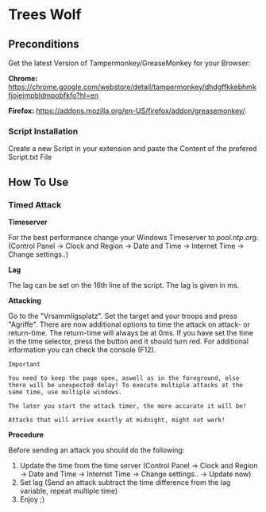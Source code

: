 # Trees Wolf
## Preconditions
Get the latest Version of Tampermonkey/GreaseMonkey for your Browser:

**Chrome:** https://chrome.google.com/webstore/detail/tampermonkey/dhdgffkkebhmkfjojejmpbldmpobfkfo?hl=en

**Firefox:** https://addons.mozilla.org/en-US/firefox/addon/greasemonkey/

### Script Installation
Create a new Script in your extension and paste the Content of the prefered Script.txt File

## How To Use
### Timed Attack
**Timeserver**

For the best performance change your Windows Timeserver to *pool.ntp.org*. (Control Panel -> Clock and Region -> Date and Time -> Internet Time -> Change settings..)

**Lag**

The lag can be set on the 16th line of the script. The lag is given in ms.

**Attacking**

Go to the "Vrsammligsplatz". Set the target and your troops and press "Agriffe". There are now additional options to time the attack on attack- or return-time. The return-time will always be at 0ms. If you have set the time in the time selector, press the button and it should turn red. For additional information you can check the console (F12).

``Important``

``You need to keep the page open, aswell as in the foreground, else there will be unexpected delay! To execute multiple attacks at the same time, use multiple windows.``

``The later you start the attack timer, the more accurate it will be!``

``Attacks that will arrive exactly at midnight, might not work!``

**Procedure**

Before sending an attack you should do the following:

1. Update the time from the time server (Control Panel -> Clock and Region -> Date and Time -> Internet Time -> Change settings.. -> Update now)
2. Set lag (Send an attack subtract the time difference from the lag variable, repeat multiple time)
3. Enjoy ;)
